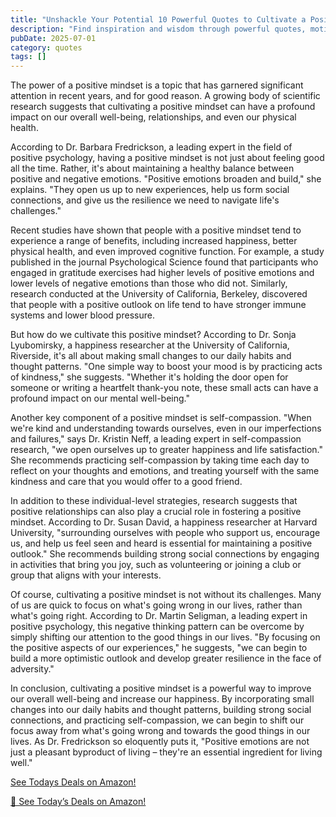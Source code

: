 ```yaml
---
title: "Unshackle Your Potential 10 Powerful Quotes to Cultivate a Positive Mindset and Unlock Your True Self"
description: "Find inspiration and wisdom through powerful quotes, motivational sayings, and timeless words that can transform your perspective on life."
pubDate: 2025-07-01
category: quotes
tags: []
---
```


The power of a positive mindset is a topic that has garnered significant attention in recent years, and for good reason. A growing body of scientific research suggests that cultivating a positive mindset can have a profound impact on our overall well-being, relationships, and even our physical health.

According to Dr. Barbara Fredrickson, a leading expert in the field of positive psychology, having a positive mindset is not just about feeling good all the time. Rather, it's about maintaining a healthy balance between positive and negative emotions. "Positive emotions broaden and build," she explains. "They open us up to new experiences, help us form social connections, and give us the resilience we need to navigate life's challenges."

Recent studies have shown that people with a positive mindset tend to experience a range of benefits, including increased happiness, better physical health, and even improved cognitive function. For example, a study published in the journal Psychological Science found that participants who engaged in gratitude exercises had higher levels of positive emotions and lower levels of negative emotions than those who did not. Similarly, research conducted at the University of California, Berkeley, discovered that people with a positive outlook on life tend to have stronger immune systems and lower blood pressure.

But how do we cultivate this positive mindset? According to Dr. Sonja Lyubomirsky, a happiness researcher at the University of California, Riverside, it's all about making small changes to our daily habits and thought patterns. "One simple way to boost your mood is by practicing acts of kindness," she suggests. "Whether it's holding the door open for someone or writing a heartfelt thank-you note, these small acts can have a profound impact on our mental well-being."

Another key component of a positive mindset is self-compassion. "When we're kind and understanding towards ourselves, even in our imperfections and failures," says Dr. Kristin Neff, a leading expert in self-compassion research, "we open ourselves up to greater happiness and life satisfaction." She recommends practicing self-compassion by taking time each day to reflect on your thoughts and emotions, and treating yourself with the same kindness and care that you would offer to a good friend.

In addition to these individual-level strategies, research suggests that positive relationships can also play a crucial role in fostering a positive mindset. According to Dr. Susan David, a happiness researcher at Harvard University, "surrounding ourselves with people who support us, encourage us, and help us feel seen and heard is essential for maintaining a positive outlook." She recommends building strong social connections by engaging in activities that bring you joy, such as volunteering or joining a club or group that aligns with your interests.

Of course, cultivating a positive mindset is not without its challenges. Many of us are quick to focus on what's going wrong in our lives, rather than what's going right. According to Dr. Martin Seligman, a leading expert in positive psychology, this negative thinking pattern can be overcome by simply shifting our attention to the good things in our lives. "By focusing on the positive aspects of our experiences," he suggests, "we can begin to build a more optimistic outlook and develop greater resilience in the face of adversity."

In conclusion, cultivating a positive mindset is a powerful way to improve our overall well-being and increase our happiness. By incorporating small changes into our daily habits and thought patterns, building strong social connections, and practicing self-compassion, we can begin to shift our focus away from what's going wrong and towards the good things in our lives. As Dr. Fredrickson so eloquently puts it, "Positive emotions are not just a pleasant byproduct of living – they're an essential ingredient for living well."

[ See Todays Deals on Amazon!](https://amzn.to/3UjsCWp)

[🛒 See Today’s Deals on Amazon!](https://amzn.to/3UjsCWp)
